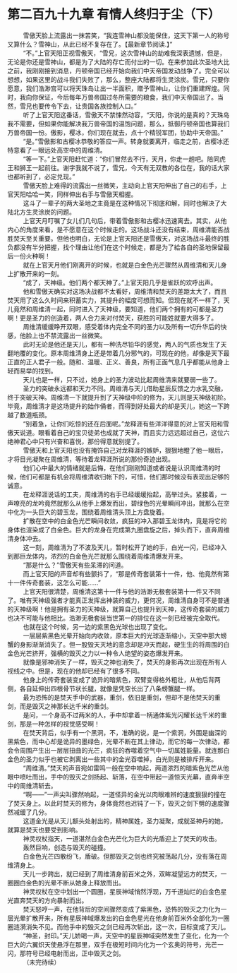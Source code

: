 <h1>第二百九十九章 有情人终归于尘（下）</h1>
<div id="content">&nbsp&nbsp&nbsp&nbsp&nbsp&nbsp&nbsp&nbsp
 雪傲天脸上流露出一抹苦笑，“我连雪神山都没能保住，这天下第一人的称号又算什么？雪神山，从此已经不复存在了。【最新章节阅读.】”
 <br/>&nbsp&nbsp&nbsp&nbsp&nbsp&nbsp&nbsp&nbsp
 “不。”上官天阳正视雪傲天，“雪兄，这次雪神山的劫难我深表遗憾，但是，无论是你还是雪神山，都是为了大陆的存亡而付出的一切。在来参加此次圣地大比之前，我刚刚接到消息，丹顿帝国已经开始向我们中天帝国发动战争了。完全可以想想，如果这里的战斗我们失败了，那么，整座大陆都将生灵涂炭。雪兄，只要你愿意，我们浩渺宫可以将天珠岛让出一半面积，赠予雪神山，让你们重建辉煌。同时，我向你保证，今后每年万兽帝国过冬所需要的粮食，我们中天帝国出了。当然，雪兄也要传令下去，让贵国各族控制人口。”
 <br/>&nbsp&nbsp&nbsp&nbsp&nbsp&nbsp&nbsp&nbsp
 听了上官天阳这番话，雪傲天不禁悚然动容，“天阳，你说的是真的？天珠岛我不需要，但如果你能解决我万兽帝国的温饱问题，那么，抵御丹顿帝国也算我们万兽帝国一份。傲影，樱冰，你们现在就去，点十个精锐军团，协助中天帝国。”
 <br/>&nbsp&nbsp&nbsp&nbsp&nbsp&nbsp&nbsp&nbsp
 “是。”雪傲影和古樱冰恭敬的答应一声。转身就要离开，临走之前，古樱冰还特意看了一眼远处高空中的周维清。
 <br/>&nbsp&nbsp&nbsp&nbsp&nbsp&nbsp&nbsp&nbsp
 “等一下。”上官天阳赶忙道：“你们冒然去不行，天月，你走一趟吧。陪同虎王和狮王一起前往。谢字我就不说了，雪兄，今天有无双教的各位在，我的话大家也都听到了，必定兑现。”
 <br/>&nbsp&nbsp&nbsp&nbsp&nbsp&nbsp&nbsp&nbsp
 雪傲天脸上难得的流露出一丝微笑，主动向上官天阳伸出了自己的右手，上官天阳哈哈一笑，同样伸出右手与雪傲天相握。
 <br/>&nbsp&nbsp&nbsp&nbsp&nbsp&nbsp&nbsp&nbsp
 这斗了一辈子的两大圣地之主竟是在这种情况下彻底和解，同时也解决了大陆北方生灵涂炭的问题。
 <br/>&nbsp&nbsp&nbsp&nbsp&nbsp&nbsp&nbsp&nbsp
 上官天月叮嘱了女儿们几句后，带着雪傲影和古樱冰迅速离去。其实，从他内心的角度来看，是不愿意在这个时候走的。这场战斗还没有结束，周维清能否战胜焚天至关重要。但他也明白，无论是上官天阳还是雪傲天，对这场战斗最终的胜负都没有半分把握，找个理由让他们在这个时候走，都是为了給各自的圣地保留最后一份火种啊！
 <br/>&nbsp&nbsp&nbsp&nbsp&nbsp&nbsp&nbsp&nbsp
 就在上官天月他们刚离开的时候，也就是白金色光芒骤然从周维清和天儿身上扩散开来的一刻。
 <br/>&nbsp&nbsp&nbsp&nbsp&nbsp&nbsp&nbsp&nbsp
 “成了，天神级。他们两个都天神了。”上官天阳几乎是雀跃的欢呼出声。
 <br/>&nbsp&nbsp&nbsp&nbsp&nbsp&nbsp&nbsp&nbsp
 他和雪傲天确实对这场决战都不太看好，周维清和焚天的差距太大了，而且焚天用了这么久时间来积蓄实力，其提升的幅度可想而知。但现在就不一样了，天儿竟然和周维清一起，同时进入了天神级，要知道，他们两个拥有的可都是圣力啊！更是圣力的创造着，两人合力来对付焚天，获胜的可能姓就要大得多了。
 <br/>&nbsp&nbsp&nbsp&nbsp&nbsp&nbsp&nbsp&nbsp
 周维清缓缓睁开双眼，感受着体内完全不同的圣力以及所有一切升华后的快感，他脸上也不禁流露出一丝微笑。
 <br/>&nbsp&nbsp&nbsp&nbsp&nbsp&nbsp&nbsp&nbsp
 此时无论是他还是天儿，都有一种洗尽铅华的感觉，两人的气质也发生了天翻地覆的变化。原本周维清身上还是带着几分邪气的，可现在的他，却像是天下最正直的正人君子一般。随和、温暖、正义、善良，所有正面气息几乎都能从他身上轻而易举的找到。
 <br/>&nbsp&nbsp&nbsp&nbsp&nbsp&nbsp&nbsp&nbsp
 天儿也是一样，只不过，她身上的圣力波动比起周维清来就要弱一些了。
 <br/>&nbsp&nbsp&nbsp&nbsp&nbsp&nbsp&nbsp&nbsp
 圣力的突破永远都和天力不同。周维清与天儿借助星辰反馈之力水乳交融，终于突破天神。周维清一下就提升到了天神级中阶的修为，天儿则是天神级初阶。毕竟，周维清才是这场提升的始作俑者，而得到好处最大的却是天儿，她这一下跨越了数道瓶颈。
 <br/>&nbsp&nbsp&nbsp&nbsp&nbsp&nbsp&nbsp&nbsp
 “别着急，让你们吃惊的还在后面呢。”龙释涯有些洋洋得意的对上官天阳和雪傲天说道。眼看着自己的宝贝徒弟也成就了天神，而且实力远远超过自己，这位六绝神君心中只有兴奋和喜悦，那份得意就别提了。
 <br/>&nbsp&nbsp&nbsp&nbsp&nbsp&nbsp&nbsp&nbsp
 雪傲天和上官天阳也没有掩饰自己对龙释涯的嫉妒，狠狠地瞪了他一眼后，才将目光凝聚在周维清，等待着龙释涯所说的那份奇迹出现。
 <br/>&nbsp&nbsp&nbsp&nbsp&nbsp&nbsp&nbsp&nbsp
 他们心中最大的情绪就是后悔，在他们刚刚知道或者说是认识周维清的时候，他们可都是有机会将周维清收归帐下的，可惜，他们那时候没有表现出足够的诚意。
 <br/>&nbsp&nbsp&nbsp&nbsp&nbsp&nbsp&nbsp&nbsp
 在龙释涯说话的工夫，周维清的右手已经缓缓抬起，高举过头。紧接着，一声嘹亮的龙吟竟然就那么从他手上爆发而出，碧绿色的光晕瞬间冲出，就那么在空中化为一头巨大的碧玉龙，围绕着周维清头顶上方盘旋着。
 <br/>&nbsp&nbsp&nbsp&nbsp&nbsp&nbsp&nbsp&nbsp
 扩散在空中的白金色光芒瞬间收敛，疯狂的冲入那碧玉龙体内，竟是将它的身体也渲染成了白金色。巨大的龙身在完成第九圈盘旋之后，掉头而下，直奔周维清身体冲去。
 <br/>&nbsp&nbsp&nbsp&nbsp&nbsp&nbsp&nbsp&nbsp
 这一刻，周维清为了不波及天儿，暂时松开了她的手，白光一闪，已经冲入到那巨龙体内，浓烈的白金色光芒就那么围绕着周维清爆发开来。
 <br/>&nbsp&nbsp&nbsp&nbsp&nbsp&nbsp&nbsp&nbsp
 “那是什么？”雪傲天有些呆滞的问道。
 <br/>&nbsp&nbsp&nbsp&nbsp&nbsp&nbsp&nbsp&nbsp
 而上官天阳的声音却有些颤抖了，“那是传奇套装第十一件，他、他竟然有第十一件传奇套装，这怎么可能……”
 <br/>&nbsp&nbsp&nbsp&nbsp&nbsp&nbsp&nbsp&nbsp
 上官天阳很清楚，周维清这第十一件与他的浩渺无极套装第十一件又不同了。唯有天神级强者才能真正发挥出神装的威力，更何况，周维清自身可不是普通的天神级啊！他是拥有圣力的天神级，就算自己也提升到天神，这传奇套装的威力也决不可能与他相比。浩渺无极套装当世第一的排位在这一刻已经被完全取代。
 <br/>&nbsp&nbsp&nbsp&nbsp&nbsp&nbsp&nbsp&nbsp
 也就在这个时候，另一边的紫黑色光球也出现了变化。
 <br/>&nbsp&nbsp&nbsp&nbsp&nbsp&nbsp&nbsp&nbsp
 一层层紫黑色光晕开始向内收敛，原本巨大的光球逐渐缩小，天空中那大螃蟹的身影渐渐消失了。但一股毁天灭地的意念却是冲天而起，硬生生的将周围的白金色光芒挤开，强横的毁灭之力以一种令人绝望的姿态爆发开来。
 <br/>&nbsp&nbsp&nbsp&nbsp&nbsp&nbsp&nbsp&nbsp
 就像是邪神消失了一样，毁灭之神也消失了，焚天的身影再次出现在所有人视线之中。但是，现在的他却已经有了很多不同。
 <br/>&nbsp&nbsp&nbsp&nbsp&nbsp&nbsp&nbsp&nbsp
 他身上的传奇套装变成了诡异的暗紫色，双臂变得格外粗壮，从他后背两侧，各自延伸出四根骨节状长腿，就像是凭空长出了八条螃蟹腿一样。
 <br/>&nbsp&nbsp&nbsp&nbsp&nbsp&nbsp&nbsp&nbsp
 最为恐怖的是焚天手中的武器，重剑，依旧是重剑，但却不是他焚天的重剑，而是毁灭之神那长达千米的重剑。
 <br/>&nbsp&nbsp&nbsp&nbsp&nbsp&nbsp&nbsp&nbsp
 是问，一个身高不过两米的人，手中却拿着一柄通体紫光闪耀长达千米的重剑，那是一种怎样的视觉感受啊！
 <br/>&nbsp&nbsp&nbsp&nbsp&nbsp&nbsp&nbsp&nbsp
 在焚天背后，似乎有一个黑洞，不，准确的说，是一个紫洞，外围是幽深的黑紫色，而中心却是诡异的墨绿色，光晕不断在其上律动，而它的每一次律动，都会令周围产生出一层层扭曲的光芒，疯狂的吞噬着空气中一切属姓能量。就连那白金色的圣力似乎也被它剥离出一些其中的金光吞噬掉，白光则是被排斥开来。
 <br/>&nbsp&nbsp&nbsp&nbsp&nbsp&nbsp&nbsp&nbsp
 “周维清。”焚天的声音宛如雷鸣一般在空中响起，两道浓烈的暗紫色光芒从他眼中喷吐而出，手中的毁灭之剑扬起、斩落，在空中带起一道惊天光幕，直奔半空中的周维清斩去。
 <br/>&nbsp&nbsp&nbsp&nbsp&nbsp&nbsp&nbsp&nbsp
 “啊——”一声尖叫骤然响起，一道怪异的金光以肉眼难辨的速度狠狠的撞在了焚天身上。以此时焚天的修为，身体竟然也迟钝了一下，毁灭之剑下劈的速度骤然减缓了几分。
 <br/>&nbsp&nbsp&nbsp&nbsp&nbsp&nbsp&nbsp&nbsp
 这道金光是从天儿额头处射出的，精神属姓，圣力凝聚，成就圣神丹的她，就算是焚天也要受到影响。
 <br/>&nbsp&nbsp&nbsp&nbsp&nbsp&nbsp&nbsp&nbsp
 神灵权杖指天，一道湛然白金色光芒化为巨大的光盾迎上了焚天的攻击。
 <br/>&nbsp&nbsp&nbsp&nbsp&nbsp&nbsp&nbsp&nbsp
 轰然巨响，创造与毁灭的碰撞。
 <br/>&nbsp&nbsp&nbsp&nbsp&nbsp&nbsp&nbsp&nbsp
 白金色光芒四散纷飞，盾破。但那毁灭之剑也终究被荡起几分，没有落在周维清身上。
 <br/>&nbsp&nbsp&nbsp&nbsp&nbsp&nbsp&nbsp&nbsp
 天儿一步跨出，就已经到了周维清身前百米之外，双眸凝望远方的焚天，一圈圈白金色的光晕不断从她身上释放而出。
 <br/>&nbsp&nbsp&nbsp&nbsp&nbsp&nbsp&nbsp&nbsp
 神灵权杖在空中划出一个圆圈，星辰神域悄然浮现，万千道灿烂的白金色星光直奔焚天的方向暴射而出。
 <br/>&nbsp&nbsp&nbsp&nbsp&nbsp&nbsp&nbsp&nbsp
 焚天怒哼一声，在他背后的空间骤然变成了紫黑色，恐怖的毁灭之力化为一层光晕扩散开来，所有星辰神域爆发出的白金色星光在他身前百米外全部化为一圈圈涟漪消失不见。而他手中的毁灭之剑已经再次斩出，这一次，目标变成了天儿。
 <br/>&nbsp&nbsp&nbsp&nbsp&nbsp&nbsp&nbsp&nbsp
 “神圣，封印。”天儿娇喝一声，天空中的星辰神域突然发生了变化，化为一个巨大的六翼炽天使悬浮在那里，双手在极短时间内化为一个玄奥的符号，光芒一闪，那符号已经电射而出，正中毁灭之剑。
 <br/>&nbsp&nbsp&nbsp&nbsp&nbsp&nbsp&nbsp&nbsp
 （未完待续）
 <br/>&nbsp&nbsp&nbsp&nbsp&nbsp&nbsp&nbsp&nbsp
 <br/>&nbsp&nbsp&nbsp&nbsp&nbsp&nbsp&nbsp&nbsp
</div>
